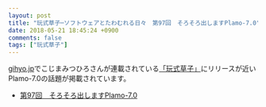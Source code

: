 ```yaml
---
layout: post
title: "玩式草子─ソフトウェアとたわむれる日々　第97回　そろそろ出しますPlamo-7.0"
date: 2018-05-21 18:45:24 +0900
comments: false
tags: ["玩式草子"]
---
```

[gihyo.jp](http://gihyo.jp/)でこじまみつひろさんが連載されている[「玩式草子」](http://gihyo.jp/lifestyle/serial/01/ganshiki-soushi)にリリースが近いPlamo-7.0の話題が掲載されています。

* [第97回　そろそろ出しますPlamo-7.0](http://gihyo.jp/lifestyle/serial/01/ganshiki-soushi/0097)
